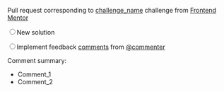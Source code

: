 Pull request corresponding to [challenge_name]() challenge from [Frontend Mentor](https://www.frontendmentor.io/)

<label><input type="radio" name="input" />New solution</label>

<label><input type="radio" name="input" />Implement feedback [comments]() from [@commenter](https://www.frontendmentor.io/profile/commenter_username)</label>

Comment summary:

- Comment_1
- Comment_2
